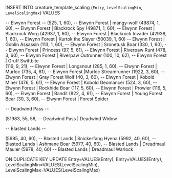 
INSERT INTO creature_template_scaling (`Entry`, `LevelScalingMin`, `LevelScalingMax`)
VALUES

-- Elwynn Forest --
(525, 1, 60), -- Elwynn Forest | mangy-wolf
(49874, 1, 60), -- Elwynn Forest  | Blackrock Spy
(49871, 1, 60), -- Elwynn Forest  | Blackrock Worg
(42937, 1, 60), -- Elwynn Forest  | Blackrock Invader
(42938, 1, 60), -- Elwynn Forest | Kurtok the Slayer
(50039, 1, 60) -- Elwynn Forest | Goblin Assassin
(113, 1, 60), -- Elwynn Forest | Sronetusk Boar
(330, 1, 60), -- Elwynn Forest  | Princess
(97, 5, 61), -- Elwynn Forest  | Riverpaw Runt
(478, 3, 60), -- Elwynn Forest  | Riverpaw Outrunner
(100, 10, 62), -- Elwynn Forest | Gruff Swiftbite  
(119, 9, 21), -- Elwynn Forest | Longsnout
(285, 1, 60), -- Elwynn Forest | Murloc
(735, 4, 61), -- Elwynn Forest |Murloc Streamrunner
(1922, 3, 60), -- Elwynn Forest | Gray Forest Wolf
(40, 3, 60), -- Elwynn Forest | Kobold Miner
(476, 5, 61), -- Elwynn Forest | Kobold Geomancer
(524, 3, 60), -- Elwynn Forest | Rockhide Boar
(117, 5, 60), -- Elwynn Forest | Prowler
(116, 5, 60), -- Elwynn Forest | Bandit
(822, 4, 61), -- Elwynn Forest | Young Forest Bear
(30, 3, 60), -- Elwynn Forest | Forest Spider

-- Deadwind Pass --

(51983, 55, 56, -- Deadwind Pass | Deadwind Widow

-- Blasted Lands --

(5985, 40, 60), -- Blasted Lands | Snickerfang Hyena
(5992, 40, 60), -- Blasted Lands | Ashmane Boar
(5977, 40, 60), -- Blasted Lands | Dreadmaul Mauler
(5978, 40, 60) -- Blasted Lands | Dreadmaul Warlock

ON DUPLICATE KEY UPDATE Entry=VALUES(Entry),
Entry=VALUES(Entry),
LevelScalingMin=VALUES(LevelScalingMin),
LevelScalingMax=VALUES(LevelScalingMax)

